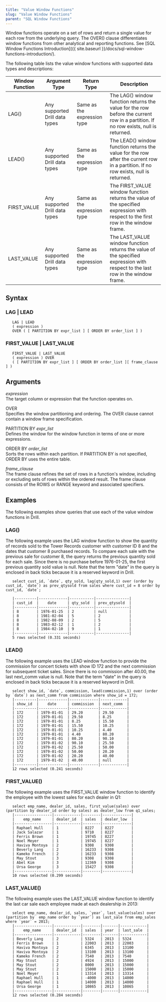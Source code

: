 ```yaml
---
title: "Value Window Functions"
slug: "Value Window Functions"
parent: "SQL Window Functions"
---
```

Window functions operate on a set of rows and return a single value for each row from the underlying query. The OVER() clause differentiates window functions from other analytical and reporting functions. See [SQL Window Functions Introduction]({{ site.baseurl }}/docs/sql-window-functions-introduction/).

The following table lists the value window functions with supported data types and descriptions:  

| Window Function | Argument Type                  | Return Type                  | Description                                                                                                                        |
|-----------------|--------------------------------|------------------------------|------------------------------------------------------------------------------------------------------------------------------------|
| LAG()           | Any supported Drill data types | Same as the expression  type | The LAG() window function returns the value for the row before the current row in a partition. If no row exists, null is returned. |
| LEAD()          | Any supported Drill data types | Same as the expression type  | The LEAD() window function returns the value for the row after the current row in a partition. If no row exists, null is returned. |
| FIRST_VALUE     | Any supported Drill data types | Same as the expression type  | The FIRST_VALUE window function returns the value of the specified expression with respect to the first row in the window frame.   |
| LAST_VALUE      | Any supported Drill data types | Same as the expression type  | The LAST_VALUE window function returns the value of the specified expression with respect to the last row in the window frame.     |  

## Syntax  

### LAG | LEAD  

       LAG | LEAD
       ( expression )
       OVER ( [ PARTITION BY expr_list ] [ ORDER BY order_list ] )  

### FIRST\_VALUE | LAST_VALUE  

       FIRST_VALUE | LAST_VALUE
       ( expression ) OVER
       ( [ PARTITION BY expr_list ] [ ORDER BY order_list ][ frame_clause ] )  

## Arguments  

*expression*  
The target column or expression that the function operates on.  

OVER  
Specifies the window partitioning and ordering. The OVER clause cannot contain a window frame specification.  

PARTITION BY  *expr_list*  
Defines the window for the window function in terms of one or more expressions.  

ORDER BY *order_list*  
Sorts the rows within each partition. If PARTITION BY is not specified, ORDER BY uses the entire table.  

*frame_clause*  
The frame clause refines the set of rows in a function's window, including or excluding sets of rows within the ordered result. The frame clause consists of the ROWS or RANGE keyword and associated specifiers.  

## Examples
The following examples show queries that use each of the value window functions in Drill.  

### LAG()
The following example uses the LAG window function to show the quantity of records sold to the Tower Records customer with customer ID 8  and the dates that customer 8 purchased records. To compare each sale with the previous sale for customer 8, the query returns the previous quantity sold for each sale. Since there is no purchase before 1976-01-25, the first previous quantity sold value is null. Note that the term "date" in the query is enclosed in back ticks because it is a reserved keyword in Drill.  

       select cust_id, `date`, qty_sold, lag(qty_sold,1) over (order by cust_id, `date`) as prev_qtysold from sales where cust_id = 8 order by cust_id, `date`;  
       
       |----------|-------------|-----------|---------------|
       | cust_id  |    date     | qty_sold  | prev_qtysold  |
       |----------|-------------|-----------|---------------|
       | 8        | 1976-01-25  | 2         | null          |
       | 8        | 1981-02-04  | 5         | 2             |
       | 8        | 1982-08-09  | 2         | 5             |
       | 8        | 1983-02-12  | 1         | 2             |
       | 8        | 1984-02-10  | 9         | 1             |
       |----------|-------------|-----------|---------------|
       5 rows selected (0.331 seconds)
 
### LEAD()  
The following example uses the LEAD window function to provide the commission for concert tickets with show ID 172 and the next commission for subsequent ticket sales. Since there is no commission after 40.00, the last next_comm value is null. Note that the term "date" in the query is enclosed in back ticks because it is a reserved keyword in Drill.  

       select show_id, `date`, commission, lead(commission,1) over (order by `date`) as next_comm from commission where show_id = 172;
       |----------|-------------|-------------|------------|
       | show_id  |    date     | commission  | next_comm  |
       |----------|-------------|-------------|------------|
       | 172      | 1979-01-01  | 29.20       | 29.50      |
       | 172      | 1979-01-01  | 29.50       | 8.25       |
       | 172      | 1979-01-01  | 8.25        | 15.50      |
       | 172      | 1979-01-01  | 15.50       | 10.25      |
       | 172      | 1979-01-01  | 10.25       | 4.40       |
       | 172      | 1979-01-01  | 4.40        | 80.20      |
       | 172      | 1979-01-01  | 80.20       | 90.10      |
       | 172      | 1979-01-02  | 90.10       | 25.50      |
       | 172      | 1979-01-02  | 25.50       | 50.00      |
       | 172      | 1979-01-02  | 50.00       | 20.20      |
       | 172      | 1979-01-02  | 20.20       | 40.00      |
       | 172      | 1979-01-02  | 40.00       | null       |
       |----------|-------------|-------------|------------|
       12 rows selected (0.241 seconds)
      
### FIRST_VALUE() 
The following example uses the FIRST_VALUE window function to identify the employee with the lowest sales for each dealer in Q1:

       select emp_name, dealer_id, sales, first_value(sales) over (partition by dealer_id order by sales) as dealer_low from q1_sales;
       |-----------------|------------|--------|-------------|
       |    emp_name     | dealer_id  | sales  | dealer_low  |
       |-----------------|------------|--------|-------------|
       | Raphael Hull    | 1          | 8227   | 8227        |
       | Jack Salazar    | 1          | 9710   | 8227        |
       | Ferris Brown    | 1          | 19745  | 8227        |
       | Noel Meyer      | 1          | 19745  | 8227        |
       | Haviva Montoya  | 2          | 9308   | 9308        |
       | Beverly Lang    | 2          | 16233  | 9308        |
       | Kameko French   | 2          | 16233  | 9308        |
       | May Stout       | 3          | 9308   | 9308        |
       | Abel Kim        | 3          | 12369  | 9308        |
       | Ursa George     | 3          | 15427  | 9308        |
       |-----------------|------------|--------|-------------|
       10 rows selected (0.299 seconds)


### LAST_VALUE()
The following example uses the LAST_VALUE window function to identify the last car sale each employee made at each dealership in 2013:

       select emp_name, dealer_id, sales, `year`, last_value(sales) over (partition by  emp_name order by `year`) as last_sale from emp_sales where `year` = 2013;
       |-----------------|------------|--------|-------|------------|
       |    emp_name     | dealer_id  | sales  | year  | last_sale  |
       |-----------------|------------|--------|-------|------------|
       | Beverly Lang    | 2          | 5324   | 2013  | 5324       |
       | Ferris Brown    | 1          | 22003  | 2013  | 22003      |
       | Haviva Montoya  | 2          | 6345   | 2013  | 13100      |
       | Haviva Montoya  | 2          | 13100  | 2013  | 13100      |
       | Kameko French   | 2          | 7540   | 2013  | 7540       |
       | May Stout       | 2          | 4924   | 2013  | 15000      |
       | May Stout       | 2          | 8000   | 2013  | 15000      |
       | May Stout       | 2          | 15000  | 2013  | 15000      |
       | Noel Meyer      | 1          | 13314  | 2013  | 13314      |
       | Raphael Hull    | 1          | -4000  | 2013  | 14000      |
       | Raphael Hull    | 1          | 14000  | 2013  | 14000      |
       | Ursa George     | 1          | 10865  | 2013  | 10865      |
       |-----------------|------------|--------|-------|------------|
       12 rows selected (0.284 seconds)


